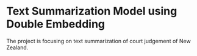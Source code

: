 # Text Summarization Model using Double Embedding

The project is focusing on text summarization of court judgement of New Zealand.

